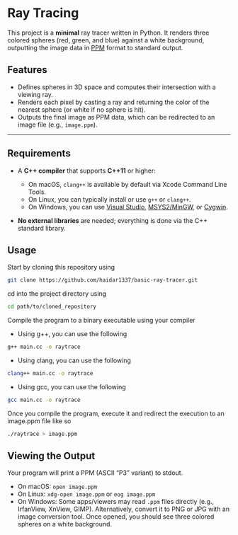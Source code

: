 # Ray Tracing

This project is a **minimal** ray tracer written in Python. It renders three colored spheres (red, green, and blue) against a white background, outputting the image data in [PPM](http://netpbm.sourceforge.net/doc/ppm.html) format to standard output.


## Features

- Defines spheres in 3D space and computes their intersection with a viewing ray.
- Renders each pixel by casting a ray and returning the color of the nearest sphere (or white if no sphere is hit).
- Outputs the final image as PPM data, which can be redirected to an image file (e.g., `image.ppm`).

---

## Requirements

- A **C++ compiler** that supports **C++11** or higher:
  - On macOS, `clang++` is available by default via Xcode Command Line Tools.
  - On Linux, you can typically install or use `g++` or `clang++`.
  - On Windows, you can use [Visual Studio](https://visualstudio.microsoft.com/downloads/), [MSYS2/MinGW](https://www.msys2.org/), or [Cygwin](https://www.cygwin.com/).

- **No external libraries** are needed; everything is done via the C++ standard library.

## Usage
Start by cloning this repository using

```bash
git clone https://github.com/haidar1337/basic-ray-tracer.git
```

cd into the project directory using

```bash
cd path/to/cloned_repository
```

Compile the program to a binary executable using your compiler
- Using g++, you can use the following
```bash
g++ main.cc -o raytrace
```
- Using clang, you can use the following
```bash
clang++ main.cc -o raytrace
```
- Using gcc, you can use the following
```bash
gcc main.cc -o raytrace
```
Once you compile the program, execute it and redirect the execution to an image.ppm file like so
```bash
./raytrace > image.ppm
```

## Viewing the Output
Your program will print a PPM (ASCII “P3” variant) to stdout.

- On macOS: ```open image.ppm```
- On Linux: ```xdg-open image.ppm``` or ```eog image.ppm```
- On Windows:
Some apps/viewers may read ```.ppm``` files directly (e.g., IrfanView, XnView, GIMP).
Alternatively, convert it to PNG or JPG with an image conversion tool.
Once opened, you should see three colored spheres on a white background.

